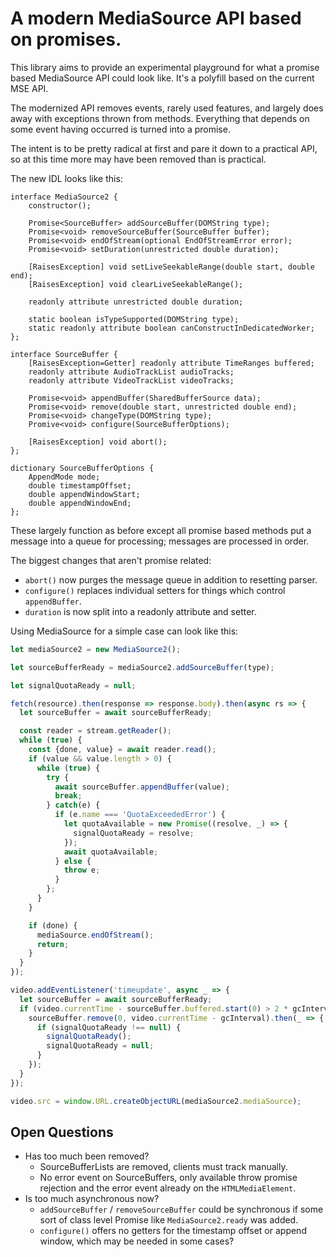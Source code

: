 # A modern MediaSource API based on promises.

This library aims to provide an experimental playground for what a promise based
MediaSource API could look like. It's a polyfill based on the current MSE API.

The modernized API removes events, rarely used features, and largely does away
with exceptions thrown from methods. Everything that depends on some event
having occurred is turned into a promise.

The intent is to be pretty radical at first and pare it down to a practical API,
so at this time more may have been removed than is practical.

The new IDL looks like this:

```WebIDL
interface MediaSource2 {
    constructor();

    Promise<SourceBuffer> addSourceBuffer(DOMString type);
    Promise<void> removeSourceBuffer(SourceBuffer buffer);
    Promise<void> endOfStream(optional EndOfStreamError error);
    Promise<void> setDuration(unrestricted double duration);

    [RaisesException] void setLiveSeekableRange(double start, double end);
    [RaisesException] void clearLiveSeekableRange();

    readonly attribute unrestricted double duration;

    static boolean isTypeSupported(DOMString type);
    static readonly attribute boolean canConstructInDedicatedWorker;
};

interface SourceBuffer {
    [RaisesException=Getter] readonly attribute TimeRanges buffered;
    readonly attribute AudioTrackList audioTracks;
    readonly attribute VideoTrackList videoTracks;

    Promise<void> appendBuffer(SharedBufferSource data);
    Promise<void> remove(double start, unrestricted double end);
    Promise<void> changeType(DOMString type);
    Promive<void> configure(SourceBufferOptions);

    [RaisesException] void abort();
};

dictionary SourceBufferOptions {
    AppendMode mode;
    double timestampOffset;
    double appendWindowStart;
    double appendWindowEnd;
};

```

These largely function as before except all promise based methods put a message
into a queue for processing; messages are processed in order.

The biggest changes that aren't promise related:
* `abort()` now purges the message queue in addition to resetting parser.
* `configure()` replaces individual setters for things which control `appendBuffer`.
* `duration` is now split into a readonly attribute and setter.

Using MediaSource for a simple case can look like this:
```JavaScript
let mediaSource2 = new MediaSource2();

let sourceBufferReady = mediaSource2.addSourceBuffer(type);

let signalQuotaReady = null;

fetch(resource).then(response => response.body).then(async rs => {
  let sourceBuffer = await sourceBufferReady;

  const reader = stream.getReader();
  while (true) {
    const {done, value} = await reader.read();
    if (value && value.length > 0) {
      while (true) {
        try {
          await sourceBuffer.appendBuffer(value);
          break;
        } catch(e) {
          if (e.name === 'QuotaExceededError') {
            let quotaAvailable = new Promise((resolve, _) => {
              signalQuotaReady = resolve;
            });
            await quotaAvailable;
          } else {
            throw e;
          }
        };
      }
    }

    if (done) {
      mediaSource.endOfStream();
      return;
    }
  }
});

video.addEventListener('timeupdate', async _ => {
  let sourceBuffer = await sourceBufferReady;
  if (video.currentTime - sourceBuffer.buffered.start(0) > 2 * gcInterval) {
    sourceBuffer.remove(0, video.currentTime - gcInterval).then(_ => {
      if (signalQuotaReady !== null) {
        signalQuotaReady();
        signalQuotaReady = null;
      }
    });
  }
});

video.src = window.URL.createObjectURL(mediaSource2.mediaSource);

```

## Open Questions
* Has too much been removed?
  * SourceBufferLists are removed, clients must track manually.
  * No error event on SourceBuffers, only available throw promise rejection and
  the error event already on the `HTMLMediaElement`.
* Is too much asynchronous now?
  * `addSourceBuffer` / `removeSourceBuffer` could be synchronous if some sort
  of class level Promise like `MediaSource2.ready` was added.
  * `configure()` offers no getters for the timestamp offset or append window,
  which may be needed in some cases?
